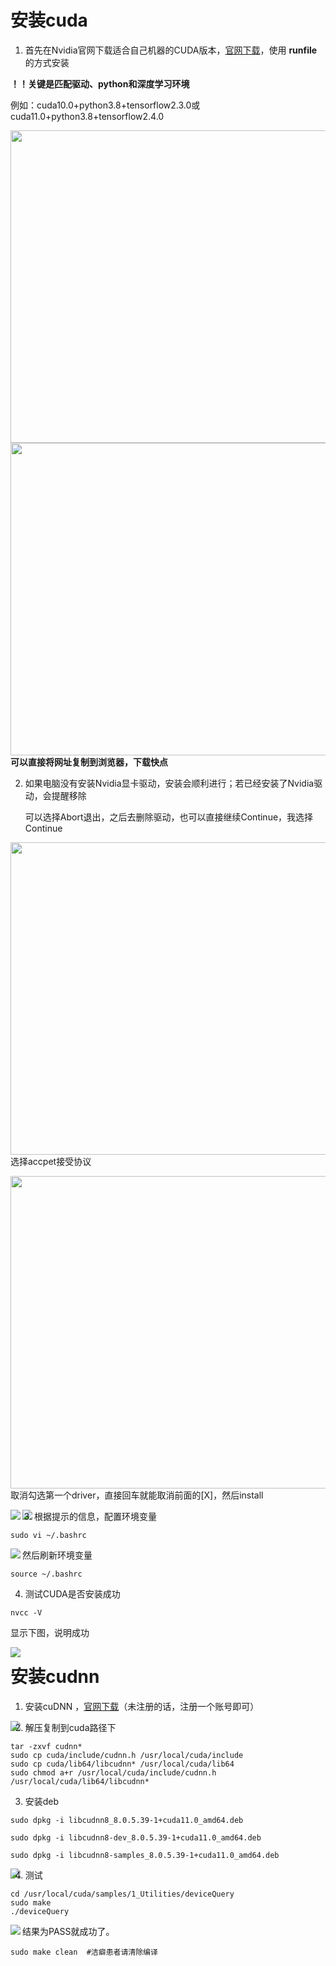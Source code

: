 # 安装cuda

1. 首先在Nvidia官网下载适合自己机器的CUDA版本，[官网下载](https://developer.nvidia.com/CUDA-TOOLKIT-ARCHIVE)，使用 **runfile** 的方式安装

**！！关键是匹配驱动、python和深度学习环境**

例如：cuda10.0+python3.8+tensorflow2.3.0或cuda11.0+python3.8+tensorflow2.4.0

<img src="./figures/cuda+cudnn/0.png" align='left' width="800" height="500" />

<img src="./figures/cuda+cudnn/1.png" align='left' width="800" height="500" />

**可以直接将网址复制到浏览器，下载快点**

2. 如果电脑没有安装Nvidia显卡驱动，安装会顺利进行；若已经安装了Nvidia驱动，会提醒移除

   可以选择Abort退出，之后去删除驱动，也可以直接继续Continue，我选择Continue

<img src="./figures/cuda+cudnn/in1.png" align='left' width="800" height="500" />

选择accpet接受协议

<img src="./figures/cuda+cudnn/in2.png" align='left' width="800" height="500" />

取消勾选第一个driver，直接回车就能取消前面的[X]，然后install

<img src="./figures/cuda+cudnn/in6.png" align='left'/>

<img src="./figures/cuda+cudnn/in3.png" align='left'/>

3. 根据提示的信息，配置环境变量

```shell
sudo vi ~/.bashrc   
```

<img src="./figures/cuda+cudnn/in4.png" align='left'/>

然后刷新环境变量

```shell
source ~/.bashrc 
```

4. 测试CUDA是否安装成功

```shell
nvcc -V
```

显示下图，说明成功

<img src="./figures/cuda+cudnn/in5.png" align='left'/>



# 安装cudnn

1. 安装cuDNN ，[官网下载](https://developer.nvidia.com/rdp/cudnn-download?spm=a2c4e.10696291.0.0.1df819a4HJWSTe)（未注册的话，注册一个账号即可）

<img src="./figures/cuda+cudnn/n1.png" align='left'/>

2. 解压复制到cuda路径下

```shell
tar -zxvf cudnn*
sudo cp cuda/include/cudnn.h /usr/local/cuda/include
sudo cp cuda/lib64/libcudnn* /usr/local/cuda/lib64
sudo chmod a+r /usr/local/cuda/include/cudnn.h /usr/local/cuda/lib64/libcudnn* 
```

3. 安装deb

```shell
sudo dpkg -i libcudnn8_8.0.5.39-1+cuda11.0_amd64.deb

sudo dpkg -i libcudnn8-dev_8.0.5.39-1+cuda11.0_amd64.deb 

sudo dpkg -i libcudnn8-samples_8.0.5.39-1+cuda11.0_amd64.deb
```
<img src="./figures/cuda+cudnn/n3.png" align='left'/>


4. 测试

```shell
cd /usr/local/cuda/samples/1_Utilities/deviceQuery 
sudo make 
./deviceQuery 
```

<img src="./figures/cuda+cudnn/n2.png" align='left'/>

结果为PASS就成功了。

```shell
sudo make clean  #洁癖患者请清除编译
```

